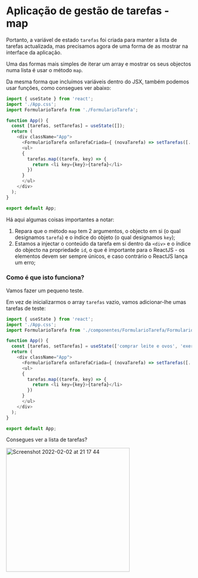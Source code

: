 # Aplicação de gestão de tarefas - map

Portanto, a variável de estado `tarefas` foi criada para manter a lista de tarefas actualizada, mas precisamos agora de uma forma de as mostrar na interface da aplicação.

Uma das formas mais simples de iterar um array e mostrar os seus objectos numa lista é usar o método `map`.

Da mesma forma que incluímos variáveis dentro do JSX, também podemos usar funções, como consegues ver abaixo:

```javascript
import { useState } from 'react';
import './App.css';
import FormularioTarefa from './FormularioTarefa';

function App() {
  const [tarefas, setTarefas] = useState([]);
  return (
    <div className="App">
      <FormularioTarefa onTarefaCriada={ (novaTarefa) => setTarefas([...tarefas, novaTarefa]) }/>
      <ul>
      {
        tarefas.map((tarefa, key) => {
          return <li key={key}>{tarefa}</li>
        })
      }
      </ul>
    </div>
  );
}

export default App;
```

Há aqui algumas coisas importantes a notar:

1. Repara que o método `map` tem 2 argumentos, o objecto em si (o qual designamos `tarefa`) e o índice do objeto (o qual designamos `key`);
2. Estamos a injectar o conteúdo da tarefa em si dentro da `<div>` e o índice do objecto na propriedade `id`, o que é importante para o ReactJS - os elementos devem ser sempre únicos, e caso contrário o ReactJS lança um erro;

### Como é que isto funciona?

Vamos fazer um pequeno teste.

Em vez de inicializarmos o array `tarefas` vazio, vamos adicionar-lhe umas tarefas de teste:

```javascript
import { useState } from 'react';
import './App.css';
import FormularioTarefa from './componentes/FormularioTarefa/FormularioTarefa';

function App() {
  const [tarefas, setTarefas] = useState(['comprar leite e ovos', 'exercício']);
  return (
    <div className="App">
      <FormularioTarefa onTarefaCriada={ (novaTarefa) => setTarefas([...tarefas, novaTarefa]) }/>
      <ul>
      {
        tarefas.map((tarefa, key) => {
          return <li key={key}>{tarefa}</li>
        })
      }
      </ul>
    </div>
  );
}

export default App;
```

Consegues ver a lista de tarefas?

<img width="335" alt="Screenshot 2022-02-02 at 21 17 44" src="https://user-images.githubusercontent.com/39055313/152238886-d5f6a772-defd-4dbe-86e7-3a9efd78cffa.png">
